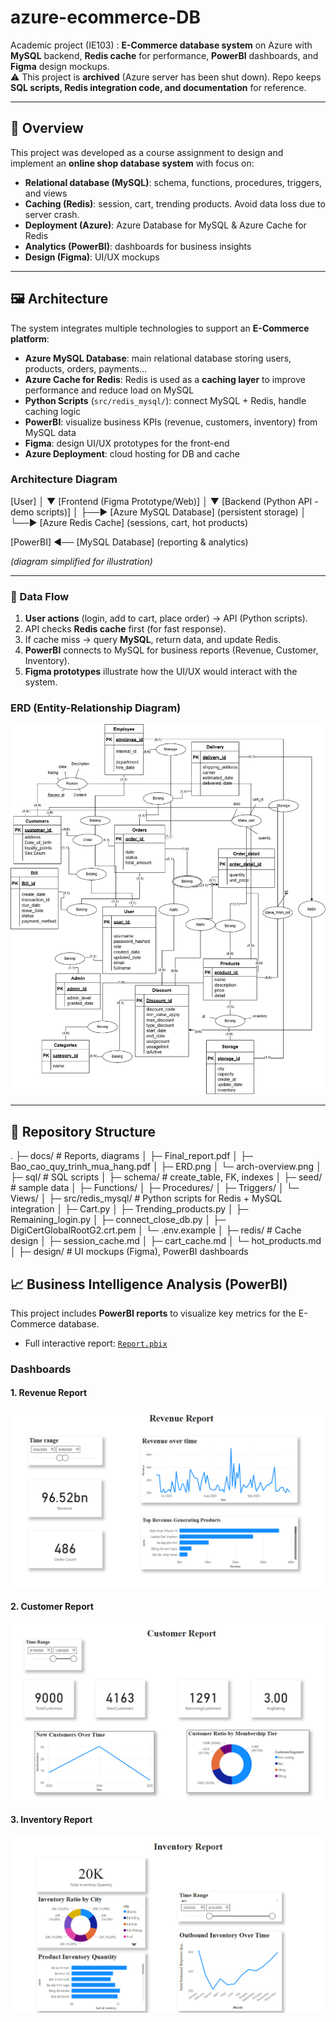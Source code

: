 # azure-ecommerce-DB

Academic project (IE103) : **E-Commerce database system** on Azure with **MySQL** backend, **Redis cache** for performance, **PowerBI** dashboards, and **Figma** design mockups.  
⚠️ This project is **archived** (Azure server has been shut down). Repo keeps **SQL scripts, Redis integration code, and documentation** for reference.

---

## 📌 Overview

This project was developed as a course assignment to design and implement an **online shop database system** with focus on:

- **Relational database (MySQL)**: schema, functions, procedures, triggers, and views  
- **Caching (Redis)**: session, cart, trending products. Avoid data loss due to server crash.   
- **Deployment (Azure)**: Azure Database for MySQL & Azure Cache for Redis  
- **Analytics (PowerBI)**: dashboards for business insights  
- **Design (Figma)**: UI/UX mockups  

---

## 🖼️ Architecture
The system integrates multiple technologies to support an **E-Commerce platform**:

- **Azure MySQL Database**: main relational database storing users, products, orders, payments…
- **Azure Cache for Redis**: Redis is used as a **caching layer** to improve performance and reduce load on MySQL
- **Python Scripts** (`src/redis_mysql/`): connect MySQL + Redis, handle caching logic
- **PowerBI**: visualize business KPIs (revenue, customers, inventory) from MySQL data
- **Figma**: design UI/UX prototypes for the front-end
- **Azure Deployment**: cloud hosting for DB and cache

### Architecture Diagram
[User]
│
▼
[Frontend (Figma Prototype/Web)]
│
▼
[Backend (Python API - demo scripts)]
│
├──► [Azure MySQL Database] (persistent storage)
│
└──► [Azure Redis Cache] (sessions, cart, hot products)

[PowerBI] ◄── [MySQL Database] (reporting & analytics)

*(diagram simplified for illustration)*

---

### 🔹 Data Flow
1. **User actions** (login, add to cart, place order) → API (Python scripts).  
2. API checks **Redis cache** first (for fast response).  
3. If cache miss → query **MySQL**, return data, and update Redis.  
4. **PowerBI** connects to MySQL for business reports (Revenue, Customer, Inventory).  
5. **Figma prototypes** illustrate how the UI/UX would interact with the system.


### ERD (Entity-Relationship Diagram)
![ERD](docs/ERD.png)

---

## 📂 Repository Structure
.
├─ docs/ # Reports, diagrams
│ ├─ Final_report.pdf
│ ├─ Bao_cao_quy_trinh_mua_hang.pdf
│ ├─ ERD.png
│ └─ arch-overview.png
│
├─ sql/ # SQL scripts
│ ├─ schema/ # create_table, FK, indexes
│ ├─ seed/ # sample data
│ ├─ Functions/
│ ├─ Procedures/
│ ├─ Triggers/
│ └─ Views/
│
├─ src/redis_mysql/ # Python scripts for Redis + MySQL integration
│ ├─ Cart.py
│ ├─ Trending_products.py
│ ├─ Remaining_login.py
│ ├─ connect_close_db.py
│ ├─ DigiCertGlobalRootG2.crt.pem
│ └─ .env.example
│
├─ redis/ # Cache design
│ ├─ session_cache.md
│ ├─ cart_cache.md
│ └─ hot_products.md
│
├─ design/ # UI mockups (Figma), PowerBI dashboards

## 📈 Business Intelligence Analysis (PowerBI)

This project includes **PowerBI reports** to visualize key metrics for the E-Commerce database.

- Full interactive report: [`Report.pbix`](design/powerBI/Report.pbix)

### Dashboards

#### 1. Revenue Report
![Revenue Report](design/powerBI/Report_DoanhThu.PNG)

#### 2. Customer Report
![Customer Report](design/powerBI/Report_KhachHang.PNG)

#### 3. Inventory Report
![Inventory Report](design/powerBI/Report_TonKho.PNG)

